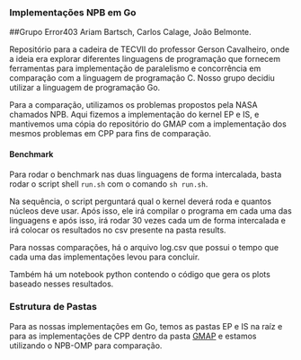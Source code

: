 ### Implementações NPB em Go

##Grupo Error403
Ariam Bartsch, Carlos Calage, João Belmonte.

Repositório para a cadeira de TECVII do professor Gerson Cavalheiro, onde a ideia era explorar diferentes linguagens de programação que fornecem ferramentas para implementação de paralelismo e concorrência em comparação com a linguagem de programação C. Nosso grupo decidiu utilizar a linguagem de programação Go.

Para a comparação, utilizamos os problemas propostos pela NASA chamados NPB. Aqui fizemos a implementação do kernel EP e IS, e mantivemos uma cópia do repositório do GMAP com a implementação dos mesmos problemas em CPP para fins de comparação.

#### Benchmark

Para rodar o benchmark nas duas linguagens de forma intercalada, basta rodar o script shell `run.sh` com o comando `sh run.sh`.

Na sequência, o script perguntará qual o kernel deverá roda e quantos núcleos deve usar. Após isso, ele irá compilar o programa em cada uma das linguagens e após isso, irá rodar 30 vezes cada um de forma intercalada e irá colocar os resultados no csv presente na pasta results.

Para nossas comparações, há o arquivo log.csv que possui o tempo que cada uma das implementações levou para concluir.

Também há um notebook python contendo o código que gera os plots baseado nesses resultados.

### Estrutura de Pastas

Para as nossas implementações em Go, temos as pastas EP e IS na raíz e para as implementações de CPP dentro da pasta [GMAP](https://github.com/GMAP/NPB-CPP) e estamos utilizando o NPB-OMP para comparação.
